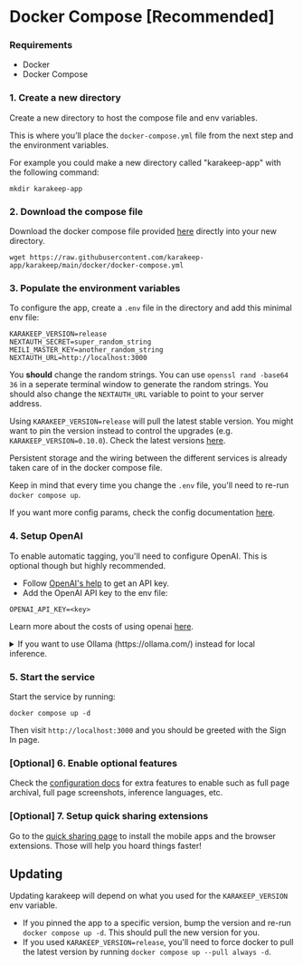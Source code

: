 # Docker Compose [Recommended]

### Requirements

- Docker
- Docker Compose

### 1. Create a new directory

Create a new directory to host the compose file and env variables.

This is where you’ll place the `docker-compose.yml` file from the next step and the environment variables.

For example you could make a new directory called "karakeep-app" with the following command:
```
mkdir karakeep-app
```


### 2. Download the compose file

Download the docker compose file provided [here](https://github.com/karakeep-app/karakeep/blob/main/docker/docker-compose.yml) directly into your new directory.

```
wget https://raw.githubusercontent.com/karakeep-app/karakeep/main/docker/docker-compose.yml
```

### 3. Populate the environment variables

To configure the app, create a `.env` file in the directory and add this minimal env file:

```
KARAKEEP_VERSION=release
NEXTAUTH_SECRET=super_random_string
MEILI_MASTER_KEY=another_random_string
NEXTAUTH_URL=http://localhost:3000
```

You **should** change the random strings. You can use `openssl rand -base64 36` in a seperate terminal window to generate the random strings. You should also change the `NEXTAUTH_URL` variable to point to your server address.

Using `KARAKEEP_VERSION=release` will pull the latest stable version. You might want to pin the version instead to control the upgrades (e.g. `KARAKEEP_VERSION=0.10.0`). Check the latest versions [here](https://github.com/karakeep-app/karakeep/pkgs/container/karakeep).

Persistent storage and the wiring between the different services is already taken care of in the docker compose file.

Keep in mind that every time you change the `.env` file, you'll need to re-run `docker compose up`.

If you want more config params, check the config documentation [here](/configuration).

### 4. Setup OpenAI

To enable automatic tagging, you'll need to configure OpenAI. This is optional though but highly recommended.

- Follow [OpenAI's help](https://help.openai.com/en/articles/4936850-where-do-i-find-my-openai-api-key) to get an API key.
- Add the OpenAI API key to the env file:

```
OPENAI_API_KEY=<key>
```

Learn more about the costs of using openai [here](/openai).

<details>
    <summary>If you want to use Ollama (https://ollama.com/) instead for local inference.</summary>

    **Note:** The quality of the tags you'll get will depend on the quality of the model you choose.

    - Make sure ollama is running.
    - Set the `OLLAMA_BASE_URL` env variable to the address of the ollama API.
    - Set `INFERENCE_TEXT_MODEL` to the model you want to use for text inference in ollama (for example: `llama3.1`)
    - Set `INFERENCE_IMAGE_MODEL` to the model you want to use for image inference in ollama (for example: `llava`)
    - Make sure that you `ollama pull`-ed the models that you want to use.
    - You might want to tune the `INFERENCE_CONTEXT_LENGTH` as the default is quite small. The larger the value, the better the quality of the tags, but the more expensive the inference will be.

</details>

### 5. Start the service

Start the service by running:

```
docker compose up -d
```

Then visit `http://localhost:3000` and you should be greeted with the Sign In page.

### [Optional] 6. Enable optional features

Check the [configuration docs](/configuration) for extra features to enable such as full page archival, full page screenshots, inference languages, etc.

### [Optional] 7. Setup quick sharing extensions

Go to the [quick sharing page](/quick-sharing) to install the mobile apps and the browser extensions. Those will help you hoard things faster!

## Updating

Updating karakeep will depend on what you used for the `KARAKEEP_VERSION` env variable.

- If you pinned the app to a specific version, bump the version and re-run `docker compose up -d`. This should pull the new version for you.
- If you used `KARAKEEP_VERSION=release`, you'll need to force docker to pull the latest version by running `docker compose up --pull always -d`.
